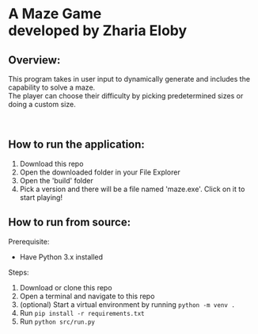 # A Maze Game<br>developed by Zharia Eloby

## Overview:
This program takes in user input to dynamically generate and includes the capability to solve a maze.<br>
The player can choose their difficulty by picking predetermined sizes or doing a custom size.

<br>

## How to run the application:
1. Download this repo
2. Open the downloaded folder in your File Explorer
3. Open the 'build' folder
4. Pick a version and there will be a file named 'maze.exe'. Click on it to start playing!

## How to run from source:
Prerequisite:
* Have Python 3.x installed

Steps:
1. Download or clone this repo
2. Open a terminal and navigate to this repo
3. (optional) Start a virtual environment by running `python -m venv .`
4. Run `pip install -r requirements.txt`
5. Run `python src/run.py`

<br>